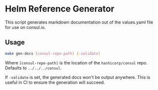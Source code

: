 # Helm Reference Generator

This script generates markdown documentation out of the values.yaml file for use on consul.io.

## Usage

``` bash
make gen-docs [consul-repo-path] [-validate]
```

Where `[consul-repo-path]` is the location of the `hashicorp/consul` repo. Defaults to `../../../consul`.

If `-validate` is set, the generated docs won't be output anywhere. This is useful in CI to ensure the generation will succeed.
